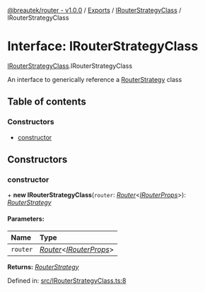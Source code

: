 [@breautek/router - v1.0.0](../README.md) / [Exports](../modules.md) / [IRouterStrategyClass](../modules/irouterstrategyclass.md) / IRouterStrategyClass

# Interface: IRouterStrategyClass

[IRouterStrategyClass](../modules/irouterstrategyclass.md).IRouterStrategyClass

An interface to generically reference a [RouterStrategy](../modules/routerstrategy.md) class

## Table of contents

### Constructors

- [constructor](irouterstrategyclass.irouterstrategyclass-1.md#constructor)

## Constructors

### constructor

\+ **new IRouterStrategyClass**(`router`: [*Router*](../classes/router.router-1.md)<[*IRouterProps*](router.irouterprops.md)\>): [*RouterStrategy*](../classes/routerstrategy.routerstrategy-1.md)

#### Parameters:

Name | Type |
:------ | :------ |
`router` | [*Router*](../classes/router.router-1.md)<[*IRouterProps*](router.irouterprops.md)\> |

**Returns:** [*RouterStrategy*](../classes/routerstrategy.routerstrategy-1.md)

Defined in: [src/IRouterStrategyClass.ts:8](https://github.com/breautek/router/blob/6c82bce/src/IRouterStrategyClass.ts#L8)
